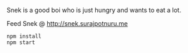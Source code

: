 Snek is a good boi who is just hungry and wants to eat a lot.

Feed Snek @ http://snek.surajpotnuru.me

```
npm install
npm start
```
